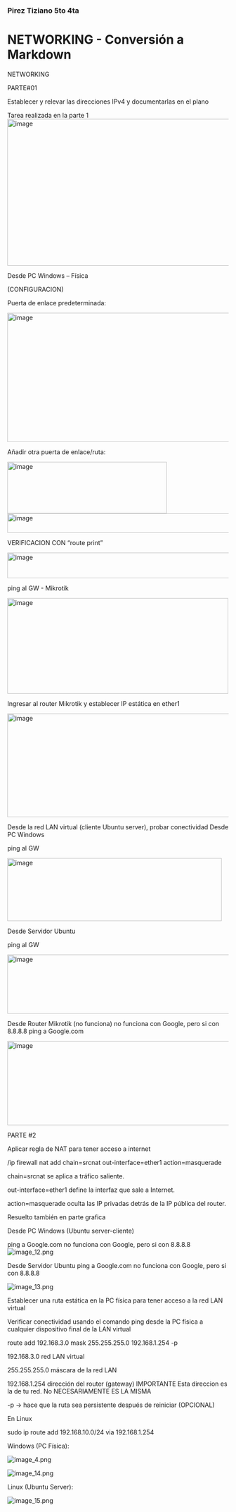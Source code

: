 ### Pirez Tiziano 5to 4ta
# NETWORKING - Conversión a Markdown

NETWORKING

PARTE#01

Establecer y relevar las direcciones IPv4 y documentarlas en el plano

Tarea realizada en la parte 1
<img width="729" height="333" alt="image" src="https://github.com/user-attachments/assets/92a9004a-ccd8-45a8-98d7-39cc81ff8765" />


Desde PC Windows – Física

(CONFIGURACION)

Puerta de enlace predeterminada:

<img width="612" height="293" alt="image" src="https://github.com/user-attachments/assets/37a02e39-e595-4a01-aa87-ff15fae0535e" />


Añadir otra puerta de enlace/ruta:

<img width="363" height="117" alt="image" src="https://github.com/user-attachments/assets/aae95286-2834-4eff-8764-f733da3b368b" />
<img width="641" height="44" alt="image" src="https://github.com/user-attachments/assets/f399da41-5533-4449-ab48-c6af007bdffe" />


VERIFICACION CON “route print”

<img width="606" height="58" alt="image" src="https://github.com/user-attachments/assets/15b70254-06c4-4d11-abfc-eea095d34bd1" />


ping al GW - Mikrotik

<img width="503" height="217" alt="image" src="https://github.com/user-attachments/assets/ab01bdeb-fa07-4753-b104-bcfa542f0576" />



Ingresar al router Mikrotik y establecer IP estática en ether1

<img width="617" height="235" alt="image" src="https://github.com/user-attachments/assets/3ac19f64-7a9a-45ce-81ee-860e9c80c52e" />


Desde la red LAN virtual (cliente Ubuntu server), probar conectividad
 Desde PC Windows

ping al GW


<img width="488" height="143" alt="image" src="https://github.com/user-attachments/assets/8ce55c5b-4b78-4591-ab8d-c1847b3b478c" />


Desde Servidor Ubuntu 
   
ping al GW

<img width="527" height="134" alt="image" src="https://github.com/user-attachments/assets/d4652561-df51-4d6e-9459-19e05102fd68" />


Desde Router Mikrotik (no funciona) no funciona con Google, pero si con 8.8.8.8  ping a Google.com

<img width="602" height="191" alt="image" src="https://github.com/user-attachments/assets/2ba06a64-cda7-41ca-b4c7-f107b4626c8e" />


PARTE #2

Aplicar regla de NAT para tener acceso a internet

/ip firewall nat add chain=srcnat out-interface=ether1 action=masquerade

chain=srcnat se aplica a tráfico saliente.

out-interface=ether1 define la interfaz que sale a Internet.

action=masquerade oculta las IP privadas detrás de la IP pública del router.



Resuelto también en parte grafica

Desde PC Windows (Ubuntu server-cliente)

ping a Google.com no funciona con Google, pero si con 8.8.8.8
![image_12.png](./NETWORKING#2Pirez_images/image_12.png)

Desde Servidor Ubuntu 
 ping a Google.com
 no funciona con Google, pero si con 8.8.8.8

![image_13.png](./NETWORKING#2Pirez_images/image_13.png)

Establecer una ruta estática en la PC física para tener acceso a la red LAN virtual

Verificar conectividad usando el comando ping desde la PC física a cualquier dispositivo final de la LAN virtual

route add 192.168.3.0 mask 255.255.255.0 192.168.1.254 -p

192.168.3.0 red LAN virtual

255.255.255.0 máscara de la red LAN

192.168.1.254 dirección del router (gateway) IMPORTANTE Esta direccion es la de tu red. No NECESARIAMENTE ES LA MISMA

-p → hace que la ruta sea persistente después de reiniciar (OPCIONAL)

En Linux

sudo ip route add 192.168.10.0/24 via 192.168.1.254

Windows (PC Física):

![image_4.png](./NETWORKING#2Pirez_images/image_4.png)

![image_14.png](./NETWORKING#2Pirez_images/image_14.png)

Linux (Ubuntu Server):

![image_15.png](./NETWORKING#2Pirez_images/image_15.png)

